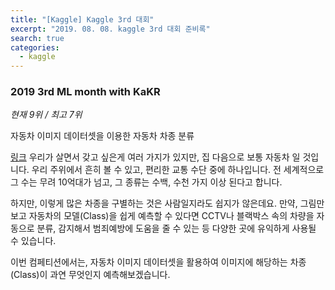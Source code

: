 ```yaml
---
title: "[Kaggle] Kaggle 3rd 대회"
excerpt: "2019. 08. 08. kaggle 3rd 대회 준비록"
search: true
categories: 
  - kaggle
---
```


### 2019 3rd ML month with KaKR

*현재 9위 / 최고 7위*

자동차 이미지 데이터셋을 이용한 자동차 차종 분류

[링크](https://www.kaggle.com/c/2019-3rd-ml-month-with-kakr/overview)
우리가 살면서 갖고 싶은게 여러 가지가 있지만, 집 다음으로 보통 자동차 일 것입니다. 
우리 주위에서 흔히 볼 수 있고, 편리한 교통 수단 중에 하나입니다. 
전 세계적으로 그 수는 무려 10억대가 넘고, 그 종류는 수백, 수천 가지 이상 된다고 합니다.

하지만, 이렇게 많은 차종을 구별하는 것은 사람일지라도 쉽지가 않은데요. 
만약, 그림만 보고 자동차의 모델(Class)을 쉽게 예측할 수 있다면 
CCTV나 블랙박스 속의 차량을 자동으로 분류, 감지해서 범죄예방에 도움을 줄 수 있는 등 다양한 곳에 유익하게 사용될 수 있습니다.

이번 컴페티션에서는, 자동차 이미지 데이터셋을 활용하여 이미지에 해당하는 차종(Class)이 과연 무엇인지 예측해보겠습니다.
